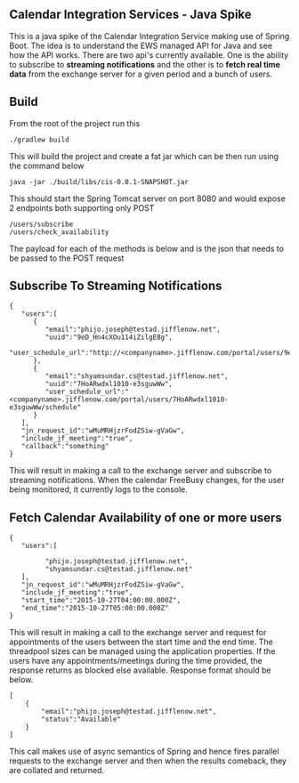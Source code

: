 ## Calendar Integration Services - Java Spike

This is a java spike of the Calendar Integration Service making use of Spring Boot. The idea is to understand the EWS managed API for Java 
and see how the API works. There are two api's currently available. One is the ability to subscribe to **streaming notifications** and the 
other is to **fetch real time data** from the exchange server for a given period and a bunch of users.
 
## Build 

From the root of the project run this

```
./gradlew build
```

This will build the project and create a fat jar which can be then run using the command below

```
java -jar ./build/libs/cis-0.0.1-SNAPSHOT.jar
```

This should start the Spring Tomcat server on port 8080 and would expose 2 endpoints both supporting only POST

```
/users/subscribe 
/users/check_availability
```

The payload for each of the methods is below and is the json that needs to be passed to the POST request
 
## Subscribe To Streaming Notifications
 
```
{
   "users":[
      {
         "email":"phijo.joseph@testad.jifflenow.net",
         "uuid":"9eD_Hn4cXOu114iZilgE8g",
         "user_schedule_url":"http://<companyname>.jifflenow.com/portal/users/9eD_Hn4cXOu114iZilgE8g/schedule"
      },
      {
         "email":"shyamsundar.cs@testad.jifflenow.net",
         "uuid":"7HoARwdxl1010-e3sguwWw",
         "user_schedule_url":"<companyname>.jifflenow.com/portal/users/7HoARwdxl1010-e3sguwWw/schedule"
      }
   ],
   "jn_request_id":"wMuMRHjzrFodZSiw-gVaGw",
   "include_jf_meeting":"true",
   "callback":"something"
}
```

This will result in making a call to the exchange server and subscribe to streaming notifications. When the calendar
FreeBusy changes, for the user being monitored, it currently logs to the console.

## Fetch Calendar Availability of one or more users

```
{
   "users":[
      
         "phijo.joseph@testad.jifflenow.net",
         "shyamsundar.cs@testad.jifflenow.net"
   ],
   "jn_request_id":"wMuMRHjzrFodZSiw-gVaGw",
   "include_jf_meeting":"true",
   "start_time":"2015-10-27T04:00:00.000Z",
   "end_time":"2015-10-27T05:00:00.000Z"
}
```

This will result in making a call to the exchange server and request for appointments of the users between the start
time and the end time. The threadpool sizes can be managed using the application properties. If the users have any appointments/meetings during the time provided, the response returns as
blocked else available. Response format should be below.

```
[
    {
        "email":"phijo.joseph@testad.jifflenow.net",
        "status":"Available"
    }
]
```

This call makes use of async semantics of Spring and hence fires parallel requests to the exchange server and then
when the results comeback, they are collated and returned.
